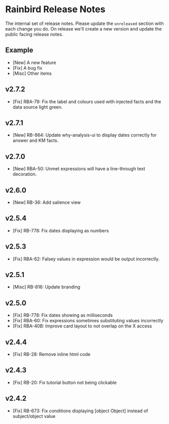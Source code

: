 # Rainbird Release Notes

The internal set of release notes. Please update the `unreleased` section with
each change you do. On release we'll create a new version and update the public
facing release notes.

## Example

  *  [New] A new feature
  *  [Fix] A bug fix
  * [Misc] Other items

## v2.7.2

  * [Fix] RBA-79: Fix the label and colours used with injected facts and the data source light green.
  
## v2.7.1

  * [New] RB-864: Update why-analysis-ui to display dates correctly for answer and KM facts.

## v2.7.0

  * [New] RBA-50: Unmet expressions will have a line-through text decoration.

## v2.6.0

  * [New] RB-36: Add salience view

## v2.5.4

  * [Fix] RB-778: Fix dates displaying as numbers

## v2.5.3

  * [Fix] RBA-62: Falsey values in expression would be output incorrectly.

## v2.5.1

  * [Misc] RB-816: Update branding

## v2.5.0

  *  [Fix] RB-778: Fix dates showing as milliseconds
  *  [Fix] RBA-60: Fix expressions sometimes substituting values incorrectly
  *  [Fix] RBA-40B: Improve card layout to not overlap on the X access

## v2.4.4

  *  [Fix] RB-28: Remove inline html code

## v2.4.3

  *  [Fix] RB-20: Fix tutorial button not being clickable

## v2.4.2

  *  [Fix] RB-673: Fix conditions displaying [object Object] instead of subject/object value

